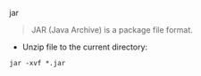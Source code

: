 jar

> JAR (Java Archive) is a package file format.

- Unzip file to the current directory:

`jar -xvf *.jar`
